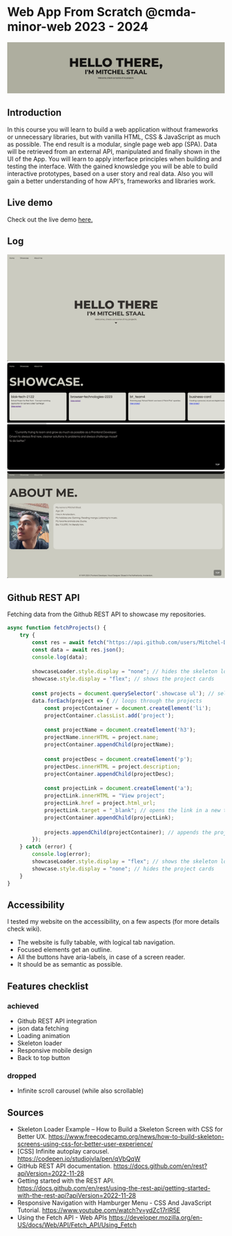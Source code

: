 # Web App From Scratch @cmda-minor-web 2023 - 2024

![banner](./docs/assets/images/banner.png)

## Introduction

In this course you will learn to build a web application without frameworks or unnecessary libraries, but with vanilla HTML, CSS & JavaScript as much as possible. The end result is a modular, single page web app (SPA). Data will be retrieved from an external API, manipulated and finally shown in the UI of the App. You will learn to apply interface principles when building and testing the interface. With the gained knowsledge you will be able to build interactive prototypes, based on a user story and real data. Also you will gain a better understanding of how API's, frameworks and libraries work.

## Live demo

Check out the live demo [here.](https://mitchel-ds.github.io/web-app-from-scratch-2324/)

## Log

![Home](/docs/assets/images/home.png)
![Showcase](/docs/assets/images/showcase.png)
![Aboutme](/docs/assets/images/aboutme.png)

## Github REST API 

Fetching data from the Github REST API to showcase my repositories.

```js
async function fetchProjects() {
    try {
        const res = await fetch("https://api.github.com/users/Mitchel-DS/repos"); // fetches repos from github
        const data = await res.json();
        console.log(data);

        showcaseLoader.style.display = "none"; // hides the skeleton loader
        showcase.style.display = "flex"; // shows the project cards

        const projects = document.querySelector('.showcase ul'); // selects the ul to append the projects to
        data.forEach(project => { // loops through the projects
            const projectContainer = document.createElement('li');
            projectContainer.classList.add('project');

            const projectName = document.createElement('h3');
            projectName.innerHTML = project.name;
            projectContainer.appendChild(projectName);

            const projectDesc = document.createElement('p');
            projectDesc.innerHTML = project.description;
            projectContainer.appendChild(projectDesc);

            const projectLink = document.createElement('a');
            projectLink.innerHTML = "View project";
            projectLink.href = project.html_url;
            projectLink.target = "_blank"; // opens the link in a new tab
            projectContainer.appendChild(projectLink);

            projects.appendChild(projectContainer); // appends the project to the ul
        });
    } catch (error) {
        console.log(error);
        showcaseLoader.style.display = "flex"; // shows the skeleton loader
        showcase.style.display = "none"; // hides the project cards
    }
}
```

## Accessibility

I tested my website on the accessibility, on a few aspects (for more details check wiki).

- The website is fully tabable, with logical tab navigation.
- Focused elements get an outline.
- All the buttons have aria-labels, in case of a screen reader.
- It should be as semantic as possible.

## Features checklist
### achieved
- Github REST API integration
- json data fetching
- Loading animation
- Skeleton loader
- Responsive mobile design
- Back to top button

### dropped
- Infinite scroll carousel (while also scrollable)

## Sources
- Skeleton Loader Example – How to Build a Skeleton Screen with CSS for Better UX. https://www.freecodecamp.org/news/how-to-build-skeleton-screens-using-css-for-better-user-experience/
- [CSS] Infinite autoplay carousel. https://codepen.io/studiojvla/pen/qVbQqW
- GitHub REST API documentation. https://docs.github.com/en/rest?apiVersion=2022-11-28
- Getting started with the REST API. https://docs.github.com/en/rest/using-the-rest-api/getting-started-with-the-rest-api?apiVersion=2022-11-28
- Responsive Navigation with Hamburger Menu - CSS And JavaScript Tutorial. https://www.youtube.com/watch?v=ydZc17rlR5E
- Using the Fetch API - Web APIs https://developer.mozilla.org/en-US/docs/Web/API/Fetch_API/Using_Fetch
